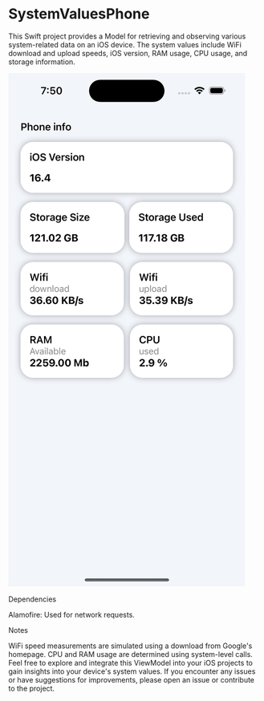 # SystemValuesPhone
This Swift project provides a Model for retrieving and observing various system-related data on an iOS device. The system values include WiFi download and upload speeds, iOS version, RAM usage, CPU usage, and storage information.


![Альтернативный текст](Preview.png)


Dependencies

Alamofire: Used for network requests.

Notes

WiFi speed measurements are simulated using a download from Google's homepage.
CPU and RAM usage are determined using system-level calls.
Feel free to explore and integrate this ViewModel into your iOS projects to gain insights into your device's system values. If you encounter any issues or have suggestions for improvements, please open an issue or contribute to the project.
